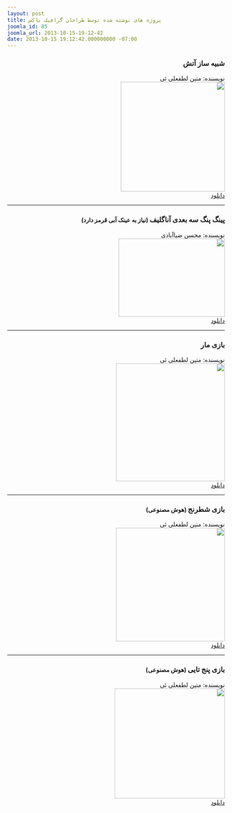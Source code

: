```yaml
---
layout: post
title: پروژه های نوشته شده توسط طراحان گرافیک باکس
joomla_id: 85
joomla_url: 2013-10-15-19-12-42
date: 2013-10-15 19:12:42.000000000 -07:00
---
```

<h3 dir="rtl">شبیه ساز آتش</h3>
<p dir="rtl">نویسنده: متین لطفعلی ئی
	<br>
	<img src="/assets/images/atash.jpg" width="241" height="254" />
	<br>
	<a href="http://www.mediafire.com/download/2rxkc118s0nqrx5/Fire.rar" target="_blank">دانلود</a>
</p>
<hr />
<h3 dir="rtl">پینگ پنگ سه بعدی آناگلیف<small> (نیاز به عینک آبی قرمز دارد)</small></h3>
<p dir="rtl">نویسنده: محسن ضیاآبادی
	<br><img src="/assets/images/ping.jpg" width="246" height="181" />
	<br><a href="http://www.mediafire.com/download/5vcpy1bf3phlfzr/3DPingPong.rar" target="_blank">دانلود</a>
</p>
<hr />
<h3 dir="rtl">بازی مار</h3>
<p dir="rtl">نویسنده: متین لطفعلی ئی
	<br><img src="/assets/images/mar.jpg" width="252" height="273" />
	<br><a href="http://www.mediafire.com/download/061z4ti24br1amp/Snake.rar" target="_blank">دانلود</a>
</p>
<hr />
<h3 dir="rtl">بازی شطرنج<small> (هوش مصنوعی)</small></h3>
<p dir="rtl">نویسنده: متین لطفعلی ئی
	<br><img src="/assets/images/chess.jpg" width="252" height="263" />
	<br><a href="http://www.mediafire.com/download/p3403p4pow7j5tq/Chess.rar" target="_blank">دانلود</a>
</p>
<hr />
<h3 dir="RTL">بازی پنج تایی<small> (هوش مصنوعی)</small></h3>
<p dir="rtl">نویسنده: متین لطفعلی ئی
	<br><img src="/assets/images/panj.jpg" border="0" alt="" width="255" height="255" />
	<br><a href="http://www.mediafire.com/download/svhk5y53mih9236/Pente_v2.exe" target="_blank">دانلود</a>
</p>
